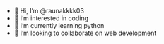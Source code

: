 - 👋 Hi, I’m @raunakkkk03
- 👀 I’m interested in coding
- 🌱 I’m currently learning python
- 💞️ I’m looking to collaborate on web development
<!-- - 📫 How to reach me ... -->

<!---
raunakkkk03/raunakkkk03 is a ✨ special ✨ repository because its `README.md` (this file) appears on your GitHub profile.
You can click the Preview link to take a look at your changes.
--->
